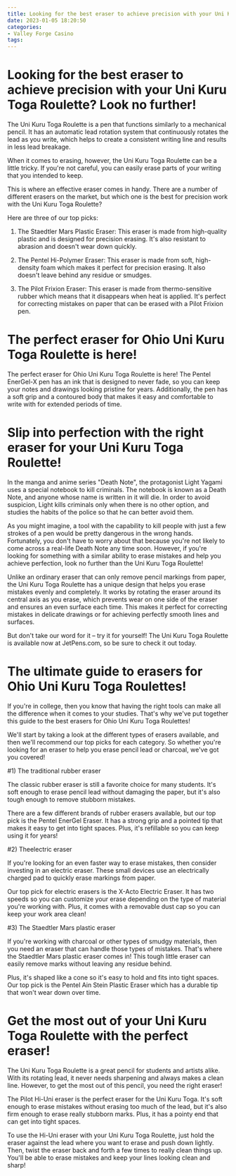 ```yaml
---
title: Looking for the best eraser to achieve precision with your Uni Kuru Toga Roulette Look no further!
date: 2023-01-05 18:20:50
categories:
- Valley Forge Casino
tags:
---
```



#  Looking for the best eraser to achieve precision with your Uni Kuru Toga Roulette? Look no further!

The Uni Kuru Toga Roulette is a pen that functions similarly to a mechanical pencil. It has an automatic lead rotation system that continuously rotates the lead as you write, which helps to create a consistent writing line and results in less lead breakage.

When it comes to erasing, however, the Uni Kuru Toga Roulette can be a little tricky. If you're not careful, you can easily erase parts of your writing that you intended to keep.

This is where an effective eraser comes in handy. There are a number of different erasers on the market, but which one is the best for precision work with the Uni Kuru Toga Roulette?

Here are three of our top picks:

1) The Staedtler Mars Plastic Eraser: This eraser is made from high-quality plastic and is designed for precision erasing. It's also resistant to abrasion and doesn't wear down quickly.

2) The Pentel Hi-Polymer Eraser: This eraser is made from soft, high-density foam which makes it perfect for precision erasing. It also doesn't leave behind any residue or smudges.

3) The Pilot Frixion Eraser: This eraser is made from thermo-sensitive rubber which means that it disappears when heat is applied. It's perfect for correcting mistakes on paper that can be erased with a Pilot Frixion pen.

#  The perfect eraser for Ohio Uni Kuru Toga Roulette is here!

The perfect eraser for Ohio Uni Kuru Toga Roulette is here! The Pentel EnerGel-X pen has an ink that is designed to never fade, so you can keep your notes and drawings looking pristine for years. Additionally, the pen has a soft grip and a contoured body that makes it easy and comfortable to write with for extended periods of time.

#  Slip into perfection with the right eraser for your Uni Kuru Toga Roulette!

In the manga and anime series "Death Note", the protagonist Light Yagami uses a special notebook to kill criminals. The notebook is known as a Death Note, and anyone whose name is written in it will die. In order to avoid suspicion, Light kills criminals only when there is no other option, and studies the habits of the police so that he can better avoid them.

As you might imagine, a tool with the capability to kill people with just a few strokes of a pen would be pretty dangerous in the wrong hands. Fortunately, you don't have to worry about that because you're not likely to come across a real-life Death Note any time soon. However, if you're looking for something with a similar ability to erase mistakes and help you achieve perfection, look no further than the Uni Kuru Toga Roulette!

Unlike an ordinary eraser that can only remove pencil markings from paper, the Uni Kuru Toga Roulette has a unique design that helps you erase mistakes evenly and completely. It works by rotating the eraser around its central axis as you erase, which prevents wear on one side of the eraser and ensures an even surface each time. This makes it perfect for correcting mistakes in delicate drawings or for achieving perfectly smooth lines and surfaces.

But don't take our word for it – try it for yourself! The Uni Kuru Toga Roulette is available now at JetPens.com, so be sure to check it out today.

#  The ultimate guide to erasers for Ohio Uni Kuru Toga Roulettes!

If you're in college, then you know that having the right tools can make all the difference when it comes to your studies. That's why we've put together this guide to the best erasers for Ohio Uni Kuru Toga Roulettes!

We'll start by taking a look at the different types of erasers available, and then we'll recommend our top picks for each category. So whether you're looking for an eraser to help you erase pencil lead or charcoal, we've got you covered!

#1) The traditional rubber eraser

The classic rubber eraser is still a favorite choice for many students. It's soft enough to erase pencil lead without damaging the paper, but it's also tough enough to remove stubborn mistakes.

There are a few different brands of rubber erasers available, but our top pick is the Pentel EnerGel Eraser. It has a strong grip and a pointed tip that makes it easy to get into tight spaces. Plus, it's refillable so you can keep using it for years!

#2) Theelectric eraser

If you're looking for an even faster way to erase mistakes, then consider investing in an electric eraser. These small devices use an electrically charged pad to quickly erase markings from paper.

Our top pick for electric erasers is the X-Acto Electric Eraser. It has two speeds so you can customize your erase depending on the type of material you're working with. Plus, it comes with a removable dust cap so you can keep your work area clean!

#3) The Staedtler Mars plastic eraser

If you're working with charcoal or other types of smudgy materials, then you need an eraser that can handle those types of mistakes. That's where the Staedtler Mars plastic eraser comes in! This tough little eraser can easily remove marks without leaving any residue behind.




   Plus, it's shaped like a cone so it's easy to hold and fits into tight spaces. Our top pick is the Pentel Ain Stein Plastic Eraser which has a durable tip that won't wear down over time.

#  Get the most out of your Uni Kuru Toga Roulette with the perfect eraser!

The Uni Kuru Toga Roulette is a great pencil for students and artists alike. With its rotating lead, it never needs sharpening and always makes a clean line. However, to get the most out of this pencil, you need the right eraser!

The Pilot Hi-Uni eraser is the perfect eraser for the Uni Kuru Toga. It's soft enough to erase mistakes without erasing too much of the lead, but it's also firm enough to erase really stubborn marks. Plus, it has a pointy end that can get into tight spaces.

To use the Hi-Uni eraser with your Uni Kuru Toga Roulette, just hold the eraser against the lead where you want to erase and push down lightly. Then, twist the eraser back and forth a few times to really clean things up. You'll be able to erase mistakes and keep your lines looking clean and sharp!
